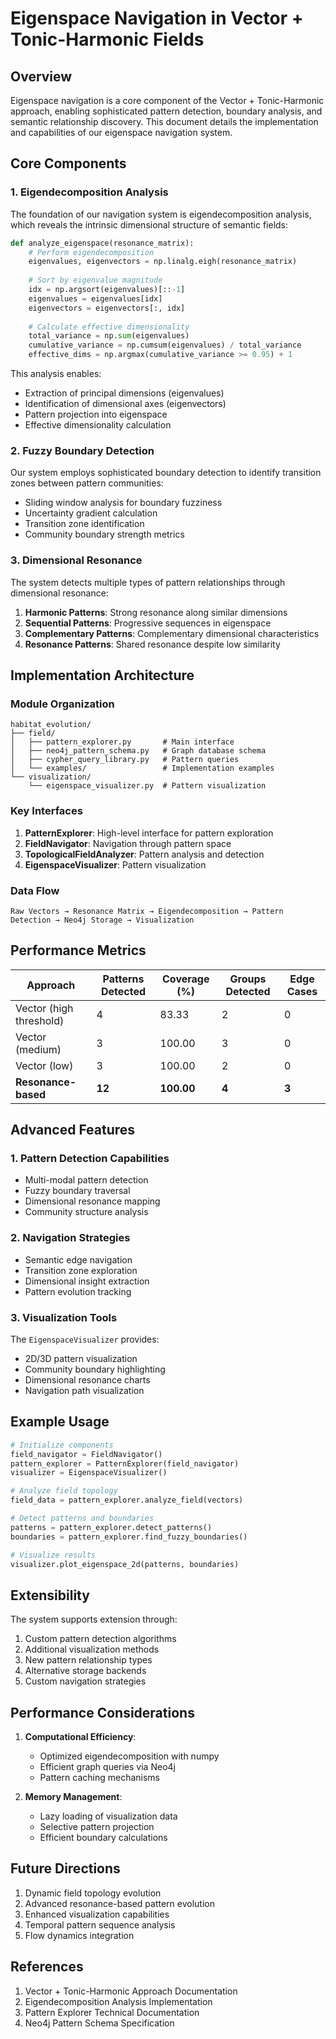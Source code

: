 # Eigenspace Navigation in Vector + Tonic-Harmonic Fields

## Overview

Eigenspace navigation is a core component of the Vector + Tonic-Harmonic approach, enabling sophisticated pattern detection, boundary analysis, and semantic relationship discovery. This document details the implementation and capabilities of our eigenspace navigation system.

## Core Components

### 1. Eigendecomposition Analysis

The foundation of our navigation system is eigendecomposition analysis, which reveals the intrinsic dimensional structure of semantic fields:

```python
def analyze_eigenspace(resonance_matrix):
    # Perform eigendecomposition
    eigenvalues, eigenvectors = np.linalg.eigh(resonance_matrix)
    
    # Sort by eigenvalue magnitude
    idx = np.argsort(eigenvalues)[::-1]
    eigenvalues = eigenvalues[idx]
    eigenvectors = eigenvectors[:, idx]
    
    # Calculate effective dimensionality
    total_variance = np.sum(eigenvalues)
    cumulative_variance = np.cumsum(eigenvalues) / total_variance
    effective_dims = np.argmax(cumulative_variance >= 0.95) + 1
```

This analysis enables:
- Extraction of principal dimensions (eigenvalues)
- Identification of dimensional axes (eigenvectors)
- Pattern projection into eigenspace
- Effective dimensionality calculation

### 2. Fuzzy Boundary Detection

Our system employs sophisticated boundary detection to identify transition zones between pattern communities:

- Sliding window analysis for boundary fuzziness
- Uncertainty gradient calculation
- Transition zone identification
- Community boundary strength metrics

### 3. Dimensional Resonance

The system detects multiple types of pattern relationships through dimensional resonance:

1. **Harmonic Patterns**: Strong resonance along similar dimensions
2. **Sequential Patterns**: Progressive sequences in eigenspace
3. **Complementary Patterns**: Complementary dimensional characteristics
4. **Resonance Patterns**: Shared resonance despite low similarity

## Implementation Architecture

### Module Organization

```
habitat_evolution/
├── field/
│   ├── pattern_explorer.py       # Main interface
│   ├── neo4j_pattern_schema.py   # Graph database schema
│   ├── cypher_query_library.py   # Pattern queries
│   └── examples/                 # Implementation examples
└── visualization/
    └── eigenspace_visualizer.py  # Pattern visualization
```

### Key Interfaces

1. **PatternExplorer**: High-level interface for pattern exploration
2. **FieldNavigator**: Navigation through pattern space
3. **TopologicalFieldAnalyzer**: Pattern analysis and detection
4. **EigenspaceVisualizer**: Pattern visualization

### Data Flow

```
Raw Vectors → Resonance Matrix → Eigendecomposition → Pattern Detection → Neo4j Storage → Visualization
```

## Performance Metrics

| Approach | Patterns Detected | Coverage (%) | Groups Detected | Edge Cases |
|----------|------------------|--------------|-----------------|------------|
| Vector (high threshold) | 4 | 83.33 | 2 | 0 |
| Vector (medium) | 3 | 100.00 | 3 | 0 |
| Vector (low) | 3 | 100.00 | 2 | 0 |
| **Resonance-based** | **12** | **100.00** | **4** | **3** |

## Advanced Features

### 1. Pattern Detection Capabilities

- Multi-modal pattern detection
- Fuzzy boundary traversal
- Dimensional resonance mapping
- Community structure analysis

### 2. Navigation Strategies

- Semantic edge navigation
- Transition zone exploration
- Dimensional insight extraction
- Pattern evolution tracking

### 3. Visualization Tools

The `EigenspaceVisualizer` provides:
- 2D/3D pattern visualization
- Community boundary highlighting
- Dimensional resonance charts
- Navigation path visualization

## Example Usage

```python
# Initialize components
field_navigator = FieldNavigator()
pattern_explorer = PatternExplorer(field_navigator)
visualizer = EigenspaceVisualizer()

# Analyze field topology
field_data = pattern_explorer.analyze_field(vectors)

# Detect patterns and boundaries
patterns = pattern_explorer.detect_patterns()
boundaries = pattern_explorer.find_fuzzy_boundaries()

# Visualize results
visualizer.plot_eigenspace_2d(patterns, boundaries)
```

## Extensibility

The system supports extension through:
1. Custom pattern detection algorithms
2. Additional visualization methods
3. New pattern relationship types
4. Alternative storage backends
5. Custom navigation strategies

## Performance Considerations

1. **Computational Efficiency**:
   - Optimized eigendecomposition with numpy
   - Efficient graph queries via Neo4j
   - Pattern caching mechanisms

2. **Memory Management**:
   - Lazy loading of visualization data
   - Selective pattern projection
   - Efficient boundary calculations

## Future Directions

1. Dynamic field topology evolution
2. Advanced resonance-based pattern evolution
3. Enhanced visualization capabilities
4. Temporal pattern sequence analysis
5. Flow dynamics integration

## References

1. Vector + Tonic-Harmonic Approach Documentation
2. Eigendecomposition Analysis Implementation
3. Pattern Explorer Technical Documentation
4. Neo4j Pattern Schema Specification
